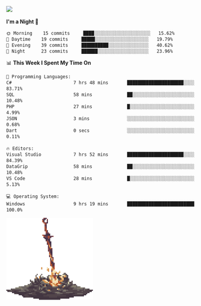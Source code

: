[![](https://img.shields.io/badge/LinkedIn-badin-blue?logo=linkedin)](https://linkedin.com/in/badin)

<!--START_SECTION:waka-->
**I'm a Night 🦉** 

```text
🌞 Morning    15 commits     ████░░░░░░░░░░░░░░░░░░░░░   15.62% 
🌆 Daytime    19 commits     █████░░░░░░░░░░░░░░░░░░░░   19.79% 
🌃 Evening    39 commits     ██████████░░░░░░░░░░░░░░░   40.62% 
🌙 Night      23 commits     ██████░░░░░░░░░░░░░░░░░░░   23.96%

```


📊 **This Week I Spent My Time On** 

```text
💬 Programming Languages: 
C#                       7 hrs 48 mins       █████████████████████░░░░   83.71% 
SQL                      58 mins             ██░░░░░░░░░░░░░░░░░░░░░░░   10.48% 
PHP                      27 mins             █░░░░░░░░░░░░░░░░░░░░░░░░   4.99% 
JSON                     3 mins              ░░░░░░░░░░░░░░░░░░░░░░░░░   0.68% 
Dart                     0 secs              ░░░░░░░░░░░░░░░░░░░░░░░░░   0.11%

🔥 Editors: 
Visual Studio            7 hrs 52 mins       █████████████████████░░░░   84.39% 
DataGrip                 58 mins             ██░░░░░░░░░░░░░░░░░░░░░░░   10.48% 
VS Code                  28 mins             █░░░░░░░░░░░░░░░░░░░░░░░░   5.13%

💻 Operating System: 
Windows                  9 hrs 19 mins       █████████████████████████   100.0%

```


<!--END_SECTION:waka-->

![](https://github.com/badinn/badinn/raw/master/bonfire.gif)

